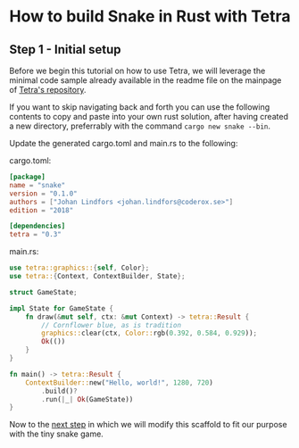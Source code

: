 # How to build Snake in Rust with Tetra
## Step 1 - Initial setup
Before we begin this tutorial on how to use Tetra, we will leverage the minimal code sample already available in the readme file on the mainpage of [Tetra's repository].

If you want to skip navigating back and forth you can use the following contents to copy and paste into your own rust solution, after having created a new directory, preferrably with the command `cargo new snake --bin`.

Update the generated cargo.toml and main.rs to the following:

cargo.toml:

```toml
[package]
name = "snake"
version = "0.1.0"
authors = ["Johan Lindfors <johan.lindfors@coderox.se>"]
edition = "2018"

[dependencies]
tetra = "0.3"
```

main.rs:

```rust
use tetra::graphics::{self, Color};
use tetra::{Context, ContextBuilder, State};

struct GameState;

impl State for GameState {
    fn draw(&mut self, ctx: &mut Context) -> tetra::Result {
        // Cornflower blue, as is tradition
        graphics::clear(ctx, Color::rgb(0.392, 0.584, 0.929));
        Ok(())
    }
}

fn main() -> tetra::Result {
    ContextBuilder::new("Hello, world!", 1280, 720)
        .build()?
        .run(|_| Ok(GameState))
}
```
Now to the [next step](step_2.md) in which we will modify this scaffold to fit our purpose with the tiny snake game.

[Tetra's repository]: https://github.com/17cupsofcoffee/tetra
